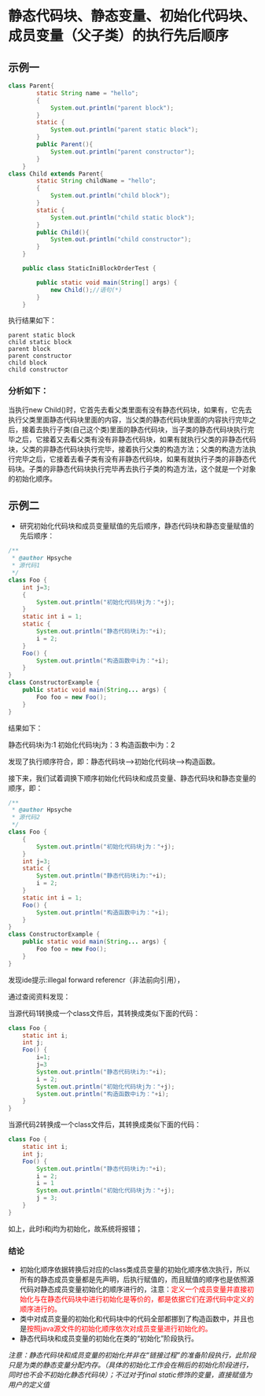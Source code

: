# 静态代码块、静态变量、初始化代码块、成员变量（父子类）的执行先后顺序

## 示例一

```java
class Parent{
        static String name = "hello";
        {
            System.out.println("parent block");
        }
        static {
            System.out.println("parent static block");
        }
        public Parent(){
            System.out.println("parent constructor");
        }
    }
class Child extends Parent{
        static String childName = "hello";
        {
            System.out.println("child block");
        }
        static {
            System.out.println("child static block");
        }
        public Child(){
            System.out.println("child constructor");
        }
    }

    public class StaticIniBlockOrderTest {

        public static void main(String[] args) {
            new Child();//语句(*) 
        }
    }
```

执行结果如下：

```
parent static block
child static block
parent block
parent constructor
child block
child constructor
```

### 分析如下：

当执行new Child()时，它首先去看父类里面有没有静态代码块，如果有，它先去执行父类里面静态代码块里面的内容，当父类的静态代码块里面的内容执行完毕之后，接着去执行子类(自己这个类)里面的静态代码块，当子类的静态代码块执行完毕之后，它接着又去看父类有没有非静态代码块，如果有就执行父类的非静态代码块，父类的非静态代码块执行完毕，接着执行父类的构造方法；父类的构造方法执行完毕之后，它接着去看子类有没有非静态代码块，如果有就执行子类的非静态代码块。子类的非静态代码块执行完毕再去执行子类的构造方法，这个就是一个对象的初始化顺序。



## 示例二

* 研究初始化代码块和成员变量赋值的先后顺序，静态代码块和静态变量赋值的先后顺序：

```java
/**
 * @author Hpsyche
 * 源代码1
 */
class Foo {
    int j=3;
    {
        System.out.println("初始化代码块j为："+j);
    }
    static int i = 1;
    static {
        System.out.println("静态代码块i为:"+i);
        i = 2;
    }
    Foo() {
        System.out.println("构造函数中i为："+i);
    }
}
class ConstructorExample {
    public static void main(String... args) {
        Foo foo = new Foo();
    }
}
```

结果如下：

静态代码块i为:1
初始化代码块j为：3
构造函数中i为：2

发现了执行顺序符合，即：静态代码块-->初始化代码块-->构造函数。

接下来，我们试着调换下顺序初始化代码块和成员变量、静态代码块和静态变量的顺序，即：

```java
/**
 * @author Hpsyche
 * 源代码2
 */
class Foo {
    {
        System.out.println("初始化代码块j为："+j);
    }
    int j=3;
    static {
        System.out.println("静态代码块i为:"+i);
        i = 2;
    }   
    static int i = 1;
    Foo() {
        System.out.println("构造函数中i为："+i);
    }
}
class ConstructorExample {
    public static void main(String... args) {
        Foo foo = new Foo();
    }
}
```

发现ide提示:illegal forward referencr（非法前向引用），

通过查阅资料发现：

当源代码1转换成一个class文件后，其转换成类似下面的代码：

```java
class Foo {
    static int i;
    int j;
    Foo() {
    	i=1;
    	j=3
   	    System.out.println("静态代码块i为:"+i);
        i = 2;
        System.out.println("初始化代码块j为："+j);
        System.out.println("构造函数中i为："+i);
    }
}
```

当源代码2转换成一个class文件后，其转换成类似下面的代码：

```java
class Foo {
   	static int i;
   	int j;
    Foo() { 
        System.out.println("静态代码块i为:"+i);
        i = 2;
        i = 1
        System.out.println("初始化代码块j为："+j);
        j = 3;
    }
}
```

如上，此时i和j均为初始化，故系统将报错；

### 结论

* 初始化顺序依据转换后对应的class类成员变量的初始化顺序依次执行，所以所有的静态成员变量都是先声明，后执行赋值的，而且赋值的顺序也是依照源代码对静态成员变量初始化的顺序进行的，注意：<font color=red>定义一个成员变量并直接初始化与在静态代码块中进行初始化是等价的，都是依据它们在源代码中定义的顺序进行的。</font>
* 类中对成员变量的初始化和代码块中的代码全部都挪到了构造函数中，并且也是<font color=red>按照java源文件的初始化顺序依次对成员变量进行初始化的。</font>
* 静态代码块和成员变量的初始化在类的“初始化”阶段执行。

*注意：静态代码块和成员变量的初始化并非在“链接过程”的准备阶段执行，此阶段只是为类的静态变量分配内存。（具体的初始化工作会在稍后的初始化阶段进行，同时也不会不初始化静态代码块）；不过对于final static修饰的变量，直接赋值为用户的定义值*

